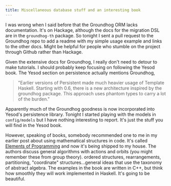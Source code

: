 ```yaml
---
title: Miscellaneous database stuff and an interesting book
---
```


I was wrong when I said before that the Groundhog ORM lacks
documentation. It's on Hackage, although the docs for the migration
DSL are in the `groundhog-th` package. So tonight I sent a pull
request to the Groundhog repo to add a readme with my simple usage
example and links to the other docs. Might be helpful for people
who stumble on the project through Github rather than Hackage.

Given the extensive docs for Groundhog, I really don't need to
detour to make tutorials. I should probably keep focusing on following
the Yesod book. The Yesod section on persistence actually mentions
Groundhog,

> "Earlier versions of Persistent made much heavier usage of Template
Haskell. Starting with 0.6, there is a new architecture inspired
by the groundhog package. This approach uses phantom types to carry
a lot of the burden."

Apparently much of the Groundhog goodness is now incorporated into
Yesod's persistence library. Tonight I started playing with the
models in `config/models` but I have nothing interesting to report.
It's just the stuff you will find in the Yesod book.

However, speaking of books, somebody recommended one to me in my
earlier post about using mathematical structures in code. It's
called [Elements of Programming](http://amzn.com/032163537X) and
now it's being shipped to my house. The authors discuss general
algorithms with actions and orbits (you might remember these from
group theory). ordered structures, rearrangements, partitioning,
"coordinate" structures...general ideas that use the taxonomy of
abstract algebra. The examples in the book are written in C++, but
think how smoothly they will work implemented in Haskell. It's going
to be beautiful.
